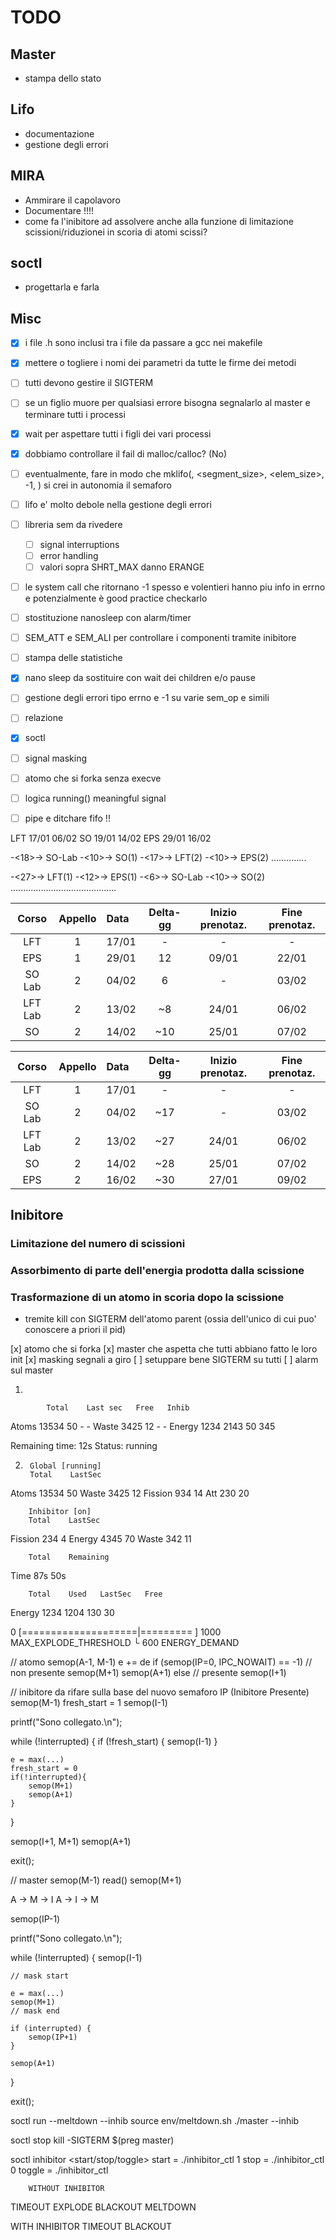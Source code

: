 # TODO

## Master
- stampa dello stato

## Lifo
- documentazione
- gestione degli errori

## MIRA
- Ammirare il capolavoro
- Documentare !!!!
- come fa l'inibitore ad assolvere anche alla funzione di limitazione scissioni/riduzionei in scoria di atomi scissi?

## soctl
- progettarla e farla

## Misc
- [x] i file .h sono inclusi tra i file da passare a gcc nei makefile
- [x] mettere o togliere i nomi dei parametri da tutte le firme dei metodi
- [ ] tutti devono gestire il SIGTERM
- [ ] se un figlio muore per qualsiasi errore bisogna segnalarlo al master e terminare tutti i processi
- [x] wait per aspettare tutti i figli dei vari processi
- [x] dobbiamo controllare il fail di malloc/calloc? (No)
- [ ] eventualmente, fare in modo che mklifo(<lifo>, <segment_size>, <elem_size>, -1, <ignored>) si crei in autonomia il semaforo
- [ ] lifo e' molto debole nella gestione degli errori
- [ ] libreria sem da rivedere
  - [ ] signal interruptions
  - [ ] error handling
  - [ ] valori sopra SHRT_MAX danno ERANGE
- [ ] le system call che ritornano -1 spesso e volentieri hanno piu info in errno e potenzialmente è good practice checkarlo
- [ ] stostituzione nanosleep con alarm/timer


- [ ] SEM_ATT e SEM_ALI per controllare i componenti tramite inibitore
- [ ] stampa delle statistiche
- [x] nano sleep da sostituire con wait dei children e/o pause
- [ ] gestione degli errori tipo errno e -1 su varie sem_op e simili
- [ ] relazione
- [x] soctl 
- [ ] signal masking

- [ ] atomo che si forka senza execve
- [ ] logica running() meaningful signal
- [ ] pipe e ditchare fifo !!

LFT     17/01   06/02
SO      19/01   14/02
EPS     29/01   16/02

-<18>-> SO-Lab -<10>-> SO(1) -<17>-> LFT(2) -<10>-> EPS(2)
                                            ..............

-<27>-> LFT(1) -<12>-> EPS(1) -<6>-> SO-Lab -<10>-> SO(2)
               .......................................... 

|  Corso  | Appello | Data  | Delta-gg | Inizio prenotaz. | Fine prenotaz. |
|:-------:|:-------:|:------|:--------:|:----------------:|:--------------:|
|   LFT   |    1    | 17/01 |    -     |        -         |       -        |
|   EPS   |    1    | 29/01 |    12    |      09/01       |     22/01      |
| SO Lab  |    2    | 04/02 |    6     |        -         |     03/02      |
| LFT Lab |    2    | 13/02 |    ~8    |      24/01       |     06/02      |
|   SO    |    2    | 14/02 |   ~10    |      25/01       |     07/02      |


|  Corso  | Appello | Data  | Delta-gg | Inizio prenotaz. | Fine prenotaz. |
|:-------:|:-------:|:------|:--------:|:----------------:|:--------------:|
|   LFT   |    1    | 17/01 |    -     |        -         |       -        |
| SO Lab  |    2    | 04/02 |   ~17    |        -         |     03/02      |
| LFT Lab |    2    | 13/02 |   ~27    |      24/01       |     06/02      |
|   SO    |    2    | 14/02 |   ~28    |      25/01       |     07/02      |
|   EPS   |    2    | 16/02 |   ~30    |      27/01       |     09/02      |


## Inibitore

### Limitazione del numero di scissioni

### Assorbimento di parte dell'energia prodotta dalla scissione

### Trasformazione di un atomo in scoria dopo la scissione
- tremite kill con SIGTERM dell'atomo parent (ossia dell'unico di cui puo' conoscere a priori il pid)



[x] atomo che si forka
[x] master che aspetta che tutti abbiano fatto le loro init
[x] masking segnali a giro
[ ] setuppare bene SIGTERM su tutti
[ ] alarm sul master





1)

            Total    Last sec   Free   Inhib
Atoms       13534    50         -      -
Waste       3425     12         -      -
Energy      1234     2143       50     345

Remaining time: 12s
Status: running






2)
        Global [running]
        Total    LastSec
Atoms   13534    50
Waste   3425     12
Fission 934      14
Att     230      20

        Inhibitor [on]
        Total    LastSec
Fission 234      4
Energy  4345     70
Waste   342      11

        Total    Remaining
Time    87s      50s

        Total    Used   LastSec   Free
Energy  1234     1204   130       30











0 [====================|=========       ] 1000  MAX_EXPLODE_THRESHOLD
└ 600                       ENERGY_DEMAND






// atomo
semop(A-1, M-1)
    e += de
if (semop(IP=0, IPC_NOWAIT) == -1)
    // non presente
    semop(M+1)
    semop(A+1)
else
    // presente
    semop(I+1)


// inibitore da rifare sulla base del nuovo semaforo IP (Inibitore Presente)
semop(M-1)
    fresh_start = 1
    semop(I-1)

printf("Sono collegato.\n");

while (!interrupted) {
    if (!fresh_start) {
        semop(I-1)
    }
    
    e = max(...)
    fresh_start = 0
    if(!interrupted){
        semop(M+1)
        semop(A+1)
    }
}

semop(I+1, M+1)
semop(A+1)

exit();


// master
semop(M-1)
    read()
semop(M+1)


A -> M -> I
A -> I -> M







semop(IP-1)

printf("Sono collegato.\n");

while (!interrupted) {
    semop(I-1)

    // mask start

    e = max(...)
    semop(M+1)
    // mask end

    if (interrupted) {
        semop(IP+1)
    }

    semop(A+1)
}

exit();


soctl run --meltdown --inhib
    source env/meltdown.sh
    ./master --inhib

soctl stop
    kill -SIGTERM $(preg master)

soctl inhibitor <start/stop/toggle>
    start  = ./inhibitor_ctl 1
    stop   = ./inhibitor_ctl 0
    toggle = ./inhibitor_ctl



        WITHOUT INHIBITOR
TIMEOUT EXPLODE BLACKOUT MELTDOWN


 WITH INHIBITOR
TIMEOUT BLACKOUT